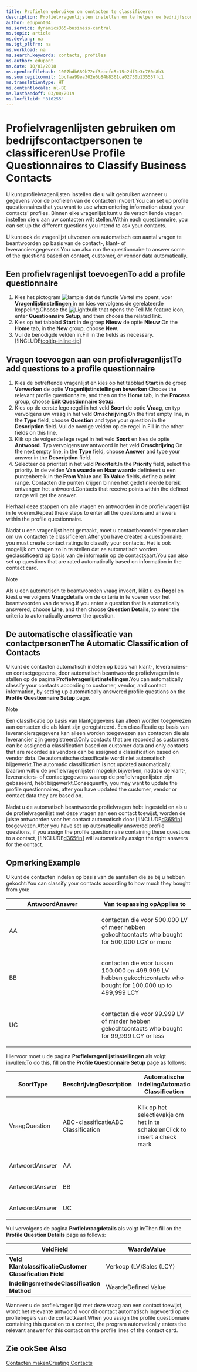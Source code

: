 ```yaml
---
title: Profielen gebruiken om contacten te classificeren
description: Profielvragenlijsten instellen om te helpen uw bedrijfscontactpersonen te classificeren
author: edupont04
ms.service: dynamics365-business-central
ms.topic: article
ms.devlang: na
ms.tgt_pltfrm: na
ms.workload: na
ms.search.keywords: contacts, profiles
ms.author: edupont
ms.date: 10/01/2018
ms.openlocfilehash: 1007bdb689b72cf3eccfc5c15c2df9e3c760d8b3
ms.sourcegitcommit: 1bcfaa99ea302e6b84b8361ca02730b135557fc1
ms.translationtype: HT
ms.contentlocale: nl-BE
ms.lasthandoff: 03/08/2019
ms.locfileid: "816255"
---
```

# <a name="use-profile-questionnaires-to-classify-business-contacts"></a><span data-ttu-id="e48eb-103">Profielvragenlijsten gebruiken om bedrijfscontactpersonen te classificeren</span><span class="sxs-lookup"><span data-stu-id="e48eb-103">Use Profile Questionnaires to Classify Business Contacts</span></span>
<span data-ttu-id="e48eb-104">U kunt profielvragenlijsten instellen die u wilt gebruiken wanneer u gegevens voor de profielen van de contacten invoert.</span><span class="sxs-lookup"><span data-stu-id="e48eb-104">You can set up profile questionnaires that you want to use when entering information about your contacts' profiles.</span></span> <span data-ttu-id="e48eb-105">Binnen elke vragenlijst kunt u de verschillende vragen instellen die u aan uw contacten wilt stellen.</span><span class="sxs-lookup"><span data-stu-id="e48eb-105">Within each questionnaire, you can set up the different questions you intend to ask your contacts.</span></span>  

<span data-ttu-id="e48eb-106">U kunt ook de vragenlijst uitvoeren om automatisch een aantal vragen te beantwoorden op basis van de contact-, klant- of leveranciersgegevens.</span><span class="sxs-lookup"><span data-stu-id="e48eb-106">You can also run the questionnaire to answer some of the questions based on contact, customer, or vendor data automatically.</span></span>  

## <a name="to-add-a-profile-questionnaire"></a><span data-ttu-id="e48eb-107">Een profielvragenlijst toevoegen</span><span class="sxs-lookup"><span data-stu-id="e48eb-107">To add a profile questionnaire</span></span>
1.  <span data-ttu-id="e48eb-108">Kies het pictogram ![lampje dat de functie Vertel me opent](media/ui-search/search_small.png "Vertel me wat u wilt doen"), voer **Vragenlijstinstellingen** in en kies vervolgens de gerelateerde koppeling.</span><span class="sxs-lookup"><span data-stu-id="e48eb-108">Choose the ![Lightbulb that opens the Tell Me feature](media/ui-search/search_small.png "Tell me what you want to do") icon, enter **Questionnaire Setup**, and then choose the related link.</span></span>  
2.  <span data-ttu-id="e48eb-109">Kies op het tabblad **Start** in de groep **Nieuw** de optie **Nieuw**.</span><span class="sxs-lookup"><span data-stu-id="e48eb-109">On the **Home** tab, in the **New** group, choose **New**.</span></span>  
3.  <span data-ttu-id="e48eb-110">Vul de benodigde velden in.</span><span class="sxs-lookup"><span data-stu-id="e48eb-110">Fill in the fields as necessary.</span></span> [!INCLUDE[tooltip-inline-tip](includes/tooltip-inline-tip_md.md)]  

## <a name="to-add-questions-to-a-profile-questionnaire"></a><span data-ttu-id="e48eb-111">Vragen toevoegen aan een profielvragenlijst</span><span class="sxs-lookup"><span data-stu-id="e48eb-111">To add questions to a profile questionnaire</span></span>
1.  <span data-ttu-id="e48eb-112">Kies de betreffende vragenlijst en kies op het tabblad **Start** in de groep **Verwerken** de optie **Vragenlijstinstellingen bewerken**.</span><span class="sxs-lookup"><span data-stu-id="e48eb-112">Choose the relevant profile questionnaire, and then on the **Home** tab, in the **Process** group, choose **Edit Questionnaire Setup**.</span></span>  
2.  <span data-ttu-id="e48eb-113">Kies op de eerste lege regel in het veld **Soort** de optie **Vraag**, en typ vervolgens uw vraag in het veld **Omschrijving**.</span><span class="sxs-lookup"><span data-stu-id="e48eb-113">On the first empty line, in the **Type** field, choose **Question** and type your question in the **Description** field.</span></span> <span data-ttu-id="e48eb-114">Vul de overige velden op de regel in.</span><span class="sxs-lookup"><span data-stu-id="e48eb-114">Fill in the other fields on this line.</span></span>  
3.  <span data-ttu-id="e48eb-115">Klik op de volgende lege regel in het veld **Soort** en kies de optie **Antwoord**. Typ vervolgens uw antwoord in het veld **Omschrijving**.</span><span class="sxs-lookup"><span data-stu-id="e48eb-115">On the next empty line, in the **Type** field, choose **Answer** and type your answer in the **Description** field.</span></span>  
4.  <span data-ttu-id="e48eb-116">Selecteer de prioriteit in het veld **Prioriteit**.</span><span class="sxs-lookup"><span data-stu-id="e48eb-116">In the **Priority** field, select the priority.</span></span> <span data-ttu-id="e48eb-117">In de velden **Van waarde** en **Naar waarde** definieert u een puntenbereik.</span><span class="sxs-lookup"><span data-stu-id="e48eb-117">In the **From Value** and **To Value** fields, define a point range.</span></span> <span data-ttu-id="e48eb-118">Contacten die punten krijgen binnen het gedefinieerde bereik ontvangen het antwoord.</span><span class="sxs-lookup"><span data-stu-id="e48eb-118">Contacts that receive points within the defined range will get the answer.</span></span>  

<span data-ttu-id="e48eb-119">Herhaal deze stappen om alle vragen en antwoorden in de profielvragenlijst in te voeren.</span><span class="sxs-lookup"><span data-stu-id="e48eb-119">Repeat these steps to enter all the questions and answers within the profile questionnaire.</span></span>

<span data-ttu-id="e48eb-120">Nadat u een vragenlijst hebt gemaakt, moet u contactbeoordelingen maken om uw contacten te classificeren.</span><span class="sxs-lookup"><span data-stu-id="e48eb-120">After you have created a questionnaire, you must create contact ratings to classify your contacts.</span></span> <span data-ttu-id="e48eb-121">Het is ook mogelijk om vragen zo in te stellen dat ze automatisch worden geclassificeerd op basis van de informatie op de contactkaart.</span><span class="sxs-lookup"><span data-stu-id="e48eb-121">You can also set up questions that are rated automatically based on information in the contact card.</span></span>  

> [!NOTE]
> <span data-ttu-id="e48eb-122">Als u een automatisch te beantwoorden vraag invoert, klikt u op <STRONG>Regel</STRONG> en kiest u vervolgens <STRONG>Vraagdetails</STRONG> om de criteria in te voeren voor het beantwoorden van de vraag.</span><span class="sxs-lookup"><span data-stu-id="e48eb-122">If you enter a question that is automatically answered, choose <STRONG>Line</STRONG>, and then choose <STRONG>Question Details</STRONG>, to enter the criteria to automatically answer the question.</span></span>

## <a name="the-automatic-classification-of-contacts"></a><span data-ttu-id="e48eb-123">De automatische classificatie van contactpersonen</span><span class="sxs-lookup"><span data-stu-id="e48eb-123">The Automatic Classification of Contacts</span></span>
<span data-ttu-id="e48eb-124">U kunt de contacten automatisch indelen op basis van klant-, leveranciers- en contactgegevens, door automatisch beantwoorde profielvragen in te stellen op de pagina **Profielvragenlijstinstellingen**.</span><span class="sxs-lookup"><span data-stu-id="e48eb-124">You can automatically classify your contacts according to customer, vendor, and contact information, by setting up automatically answered profile questions on the **Profile Questionnaire Setup** page.</span></span>  

> [!NOTE]
> <span data-ttu-id="e48eb-125">Een classificatie op basis van klantgegevens kan alleen worden toegewezen aan contacten die als klant zijn geregistreerd. Een classificatie op basis van leveranciersgegevens kan alleen worden toegewezen aan contacten die als leverancier zijn geregistreerd.</span><span class="sxs-lookup"><span data-stu-id="e48eb-125">Only contacts that are recorded as customers can be assigned a classification based on customer data and only contacts that are recorded as vendors can be assigned a classification based on vendor data.</span></span> <span data-ttu-id="e48eb-126">De automatische classificatie wordt niet automatisch bijgewerkt.</span><span class="sxs-lookup"><span data-stu-id="e48eb-126">The automatic classification is not updated automatically.</span></span> <span data-ttu-id="e48eb-127">Daarom wilt u de profielvragenlijsten mogelijk bijwerken, nadat u de klant-, leveranciers- of contactgegevens waarop de profielvragenlijsten zijn gebaseerd, hebt bijgewerkt.</span><span class="sxs-lookup"><span data-stu-id="e48eb-127">Consequently, you may want to update the profile questionnaires, after you have updated the customer, vendor or contact data they are based on.</span></span>  

<span data-ttu-id="e48eb-128">Nadat u de automatisch beantwoorde profielvragen hebt ingesteld en als u de profielvragenlijst met deze vragen aan een contact toewijst, worden de juiste antwoorden voor het contact automatisch door [!INCLUDE[d365fin](includes/d365fin_md.md)] toegewezen.</span><span class="sxs-lookup"><span data-stu-id="e48eb-128">After you have set up automatically answered profile questions, if you assign the profile questionnaire containing these questions to a contact, [!INCLUDE[d365fin](includes/d365fin_md.md)] will automatically assign the right answers for the contact.</span></span>  

## <a name="example"></a><span data-ttu-id="e48eb-129">Opmerking</span><span class="sxs-lookup"><span data-stu-id="e48eb-129">Example</span></span>
<span data-ttu-id="e48eb-130">U kunt de contacten indelen op basis van de aantallen die ze bij u hebben gekocht:</span><span class="sxs-lookup"><span data-stu-id="e48eb-130">You can classify your contacts according to how much they bought from you:</span></span>

<table>
<colgroup>
<col style="width: 50%" />
<col style="width: 50%" />
</colgroup>
<thead>
<tr class="header">
<th><span data-ttu-id="e48eb-131"><strong>Antwoord</strong></span><span class="sxs-lookup"><span data-stu-id="e48eb-131"><strong>Answer</strong></span></span></th>
<th><span data-ttu-id="e48eb-132"><strong>Van toepassing op</strong></span><span class="sxs-lookup"><span data-stu-id="e48eb-132"><strong>Applies to</strong></span></span></th>
</tr>
</thead>
<tbody>
<tr class="odd">
<td><p><span data-ttu-id="e48eb-133">A</span><span class="sxs-lookup"><span data-stu-id="e48eb-133">A</span></span></p></td>
<td><p><span data-ttu-id="e48eb-134">contacten die voor 500.000 LV of meer hebben gekocht</span><span class="sxs-lookup"><span data-stu-id="e48eb-134">contacts who bought for 500,000 LCY or more</span></span></p></td>
</tr>
<tr class="even">
<td><p><span data-ttu-id="e48eb-135">B</span><span class="sxs-lookup"><span data-stu-id="e48eb-135">B</span></span></p></td>
<td><p><span data-ttu-id="e48eb-136">contacten die voor tussen 100.000 en 499.999 LV hebben gekocht</span><span class="sxs-lookup"><span data-stu-id="e48eb-136">contacts who bought for 100,000 up to 499,999 LCY</span></span></p></td>
</tr>
<tr class="odd">
<td><p><span data-ttu-id="e48eb-137">U</span><span class="sxs-lookup"><span data-stu-id="e48eb-137">C</span></span></p></td>
<td><p><span data-ttu-id="e48eb-138">contacten die voor 99.999 LV of minder hebben gekocht</span><span class="sxs-lookup"><span data-stu-id="e48eb-138">contacts who bought for 99,999 LCY or less</span></span></p></td>
</tr>
</tbody>
</table>

<span data-ttu-id="e48eb-139">Hiervoor moet u de pagina **Profielvragenlijstinstellingen** als volgt invullen:</span><span class="sxs-lookup"><span data-stu-id="e48eb-139">To do this, fill on the **Profile Questionnaire Setup** page as follows:</span></span>


<table>
<colgroup>
<col style="width: 20%" />
<col style="width: 20%" />
<col style="width: 20%" />
<col style="width: 20%" />
<col style="width: 20%" />
</colgroup>
<thead>
<tr class="header">
<th><span data-ttu-id="e48eb-140"><strong>Soort</strong></span><span class="sxs-lookup"><span data-stu-id="e48eb-140"><strong>Type</strong></span></span></th>
<th><span data-ttu-id="e48eb-141"><strong>Beschrijving</strong></span><span class="sxs-lookup"><span data-stu-id="e48eb-141"><strong>Description</strong></span></span></th>
<th><span data-ttu-id="e48eb-142"><strong>Automatische indeling</strong></span><span class="sxs-lookup"><span data-stu-id="e48eb-142"><strong>Automatic Classification</strong></span></span></th>
<th><span data-ttu-id="e48eb-143"><strong>Van waarde</strong></span><span class="sxs-lookup"><span data-stu-id="e48eb-143"><strong>From Value</strong></span></span></th>
<th><span data-ttu-id="e48eb-144"><strong>Naar waarde</strong></span><span class="sxs-lookup"><span data-stu-id="e48eb-144"><strong>To Value</strong></span></span></th>
</tr>
</thead>
<tbody>
<tr class="odd">
<td><p><span data-ttu-id="e48eb-145">Vraag</span><span class="sxs-lookup"><span data-stu-id="e48eb-145">Question</span></span></p></td>
<td><p><span data-ttu-id="e48eb-146">ABC-classificatie</span><span class="sxs-lookup"><span data-stu-id="e48eb-146">ABC Classification</span></span></p></td>
<td><p><span data-ttu-id="e48eb-147">Klik op het selectievakje om het in te schakelen</span><span class="sxs-lookup"><span data-stu-id="e48eb-147">Click to insert a check mark</span></span></p></td>
<td><p> </p></td>
<td><p> </p></td>
</tr>
<tr class="even">
<td><p><span data-ttu-id="e48eb-148">Antwoord</span><span class="sxs-lookup"><span data-stu-id="e48eb-148">Answer</span></span></p></td>
<td><p><span data-ttu-id="e48eb-149">A</span><span class="sxs-lookup"><span data-stu-id="e48eb-149">A</span></span></p></td>
<td><p> </p></td>
<td><p><span data-ttu-id="e48eb-150">500.000</span><span class="sxs-lookup"><span data-stu-id="e48eb-150">500,000</span></span></p></td>
<td><p> </p></td>
</tr>
<tr class="odd">
<td><p><span data-ttu-id="e48eb-151">Antwoord</span><span class="sxs-lookup"><span data-stu-id="e48eb-151">Answer</span></span></p></td>
<td><p><span data-ttu-id="e48eb-152">B</span><span class="sxs-lookup"><span data-stu-id="e48eb-152">B</span></span></p></td>
<td><p> </p></td>
<td><p><span data-ttu-id="e48eb-153">100,000</span><span class="sxs-lookup"><span data-stu-id="e48eb-153">100,000</span></span></p></td>
<td><p><span data-ttu-id="e48eb-154">499,999</span><span class="sxs-lookup"><span data-stu-id="e48eb-154">499,999</span></span></p></td>
</tr>
<tr class="even">
<td><p><span data-ttu-id="e48eb-155">Antwoord</span><span class="sxs-lookup"><span data-stu-id="e48eb-155">Answer</span></span></p></td>
<td><p><span data-ttu-id="e48eb-156">U</span><span class="sxs-lookup"><span data-stu-id="e48eb-156">C</span></span></p></td>
<td><p> </p></td>
<td><p> </p></td>
<td><p><span data-ttu-id="e48eb-157">99,999</span><span class="sxs-lookup"><span data-stu-id="e48eb-157">99,999</span></span></p></td>
</tr>
</tbody>
</table>

<span data-ttu-id="e48eb-158">Vul vervolgens de pagina **Profielvraagdetails** als volgt in:</span><span class="sxs-lookup"><span data-stu-id="e48eb-158">Then fill on the **Profile Question Details** page as follows:</span></span>
<table>
<colgroup>
<col style="width: 50%" />
<col style="width: 50%" />
</colgroup>
<thead>
<tr class="header">
<th><span data-ttu-id="e48eb-159"><strong>Veld</strong></span><span class="sxs-lookup"><span data-stu-id="e48eb-159"><strong>Field</strong></span></span></th>
<th><span data-ttu-id="e48eb-160"><strong>Waarde</strong></span><span class="sxs-lookup"><span data-stu-id="e48eb-160"><strong>Value</strong></span></span></th>
</tr>
</thead>
<tbody>
<tr>
<td><span data-ttu-id="e48eb-161"><strong>Veld Klantclassificatie</strong></span><span class="sxs-lookup"><span data-stu-id="e48eb-161"><strong>Customer Classification Field</strong></span></span></td>
<td><span data-ttu-id="e48eb-162"><emphasis>Verkoop (LV)</emphasis></span><span class="sxs-lookup"><span data-stu-id="e48eb-162"><emphasis>Sales (LCY)</emphasis></span></span></td>
</tr>
<tr>
<td><span data-ttu-id="e48eb-163"><strong>Indelingsmethode</strong></span><span class="sxs-lookup"><span data-stu-id="e48eb-163"><strong>Classification Method</strong></span></span></td>
<td><span data-ttu-id="e48eb-164"><emphasis>Waarde</emphasis></span><span class="sxs-lookup"><span data-stu-id="e48eb-164"><emphasis>Defined Value</emphasis></span></span></td>
</tr>
</tbody>
</table>

<span data-ttu-id="e48eb-165">Wanneer u de profielvragenlijst met deze vraag aan een contact toewijst, wordt het relevante antwoord voor dit contact automatisch ingevoerd op de profielregels van de contactkaart.</span><span class="sxs-lookup"><span data-stu-id="e48eb-165">When you assign the profile questionnaire containing this question to a contact, the program automatically enters the relevant answer for this contact on the profile lines of the contact card.</span></span>

## <a name="see-also"></a><span data-ttu-id="e48eb-166">Zie ook</span><span class="sxs-lookup"><span data-stu-id="e48eb-166">See Also</span></span>
[<span data-ttu-id="e48eb-167">Contacten maken</span><span class="sxs-lookup"><span data-stu-id="e48eb-167">Creating Contacts</span></span>](marketing-create-contact-companies.md)  
